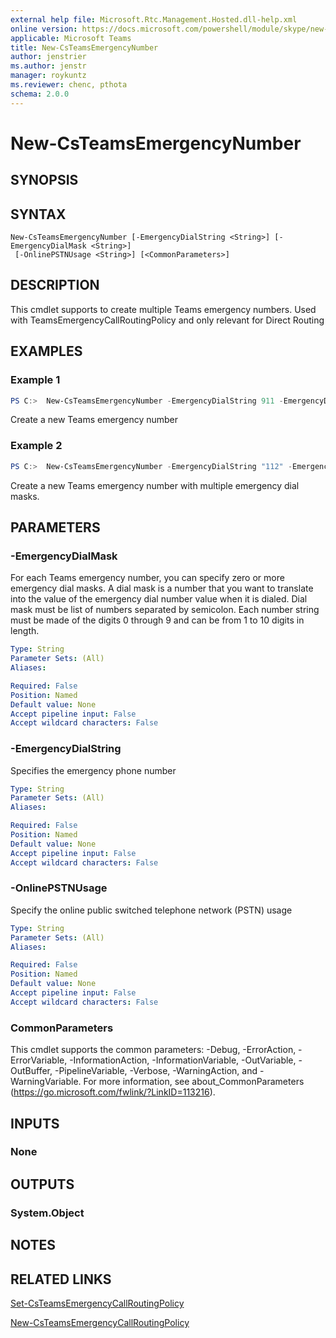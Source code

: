 ```yaml
---
external help file: Microsoft.Rtc.Management.Hosted.dll-help.xml
online version: https://docs.microsoft.com/powershell/module/skype/new-csteamsemergencynumber
applicable: Microsoft Teams
title: New-CsTeamsEmergencyNumber
author: jenstrier
ms.author: jenstr
manager: roykuntz
ms.reviewer: chenc, pthota
schema: 2.0.0
---
```


# New-CsTeamsEmergencyNumber

## SYNOPSIS

## SYNTAX

```
New-CsTeamsEmergencyNumber [-EmergencyDialString <String>] [-EmergencyDialMask <String>]
 [-OnlinePSTNUsage <String>] [<CommonParameters>]
```

## DESCRIPTION
 This cmdlet supports to create multiple Teams emergency numbers. Used with TeamsEmergencyCallRoutingPolicy and 
 only relevant for Direct Routing

## EXAMPLES

### Example 1
```powershell
PS C:>  New-CsTeamsEmergencyNumber -EmergencyDialString 911 -EmergencyDialMask 933 -OnlinePSTNUsage "US911"
```

 Create a new Teams emergency number
 
### Example 2
```powershell
PS C:>  New-CsTeamsEmergencyNumber -EmergencyDialString "112" -EmergencyDialMask "117;897" -OnlinePSTNUsage "EU112"
```

Create a new Teams emergency number with multiple emergency dial masks.

## PARAMETERS

### -EmergencyDialMask
 For each Teams emergency number, you can specify zero or more emergency dial masks. A dial mask is a number that you want to translate into the value of the emergency dial number value when it is dialed. Dial mask must be list of numbers separated by semicolon. Each number string must be made of the digits 0 through 9 and can be from 1 to 10 digits in length.

```yaml
Type: String
Parameter Sets: (All)
Aliases:

Required: False
Position: Named
Default value: None
Accept pipeline input: False
Accept wildcard characters: False
```

### -EmergencyDialString
 Specifies the emergency phone number

```yaml
Type: String
Parameter Sets: (All)
Aliases:

Required: False
Position: Named
Default value: None
Accept pipeline input: False
Accept wildcard characters: False
```

### -OnlinePSTNUsage
 Specify the online public switched telephone network (PSTN) usage

```yaml
Type: String
Parameter Sets: (All)
Aliases:

Required: False
Position: Named
Default value: None
Accept pipeline input: False
Accept wildcard characters: False
```

### CommonParameters
This cmdlet supports the common parameters: -Debug, -ErrorAction, -ErrorVariable, -InformationAction, -InformationVariable, -OutVariable, -OutBuffer, -PipelineVariable, -Verbose, -WarningAction, and -WarningVariable. For more information, see about_CommonParameters (https://go.microsoft.com/fwlink/?LinkID=113216).

## INPUTS

### None

## OUTPUTS

### System.Object
## NOTES

## RELATED LINKS

[Set-CsTeamsEmergencyCallRoutingPolicy](Set-CsTeamsEmergencyCallRoutingPolicy.md)

[New-CsTeamsEmergencyCallRoutingPolicy](New-CsTeamsEmergencyCallRoutingPolicy.md)
